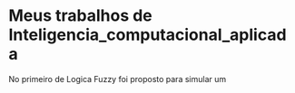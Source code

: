 # Meus trabalhos de Inteligencia_computacional_aplicada

No primeiro de Logica Fuzzy foi proposto para simular um
